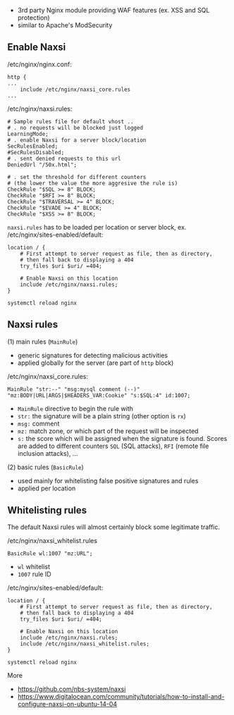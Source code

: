 - 3rd party Nginx module providing WAF features (ex. XSS and SQL protection)
- similar to Apache's ModSecurity

Enable Naxsi
------------

/etc/nginx/nginx.conf:
```
http {
...
    include /etc/nginx/naxsi_core.rules
...
```

/etc/nginx/naxsi.rules:
```
# Sample rules file for default vhost ..
# . no requests will be blocked just logged
LearningMode;
# . enable Naxsi for a server block/location
SecRulesEnabled;
#SecRulesDisabled;
# . sent denied requests to this url
DeniedUrl "/50x.html";

# . set the threshold for different counters
# (the lower the value the more aggresive the rule is)
CheckRule "$SQL >= 8" BLOCK;
CheckRule "$RFI >= 8" BLOCK;
CheckRule "$TRAVERSAL >= 4" BLOCK;
CheckRule "$EVADE >= 4" BLOCK;
CheckRule "$XSS >= 8" BLOCK;
```

`naxsi.rules` has to be loaded per location or server block, ex. /etc/nginx/sites-enabled/default:
```
location / {
    # First attempt to server request as file, then as directory,
    # then fall back to displaying a 404
    try_files $uri $uri/ =404;

    # Enable Naxsi on this location
    include /etc/nginx/naxsi.rules;
}
```

`systemctl reload nginx`

Naxsi rules
-----------

(1) main rules (`MainRule`)

- generic signatures for detecting malicious activities
- applied globally for the server (are part of `http` block)

/etc/nginx/naxsi_core.rules:
```
MainRule "str:--" "msg:mysql comment (--)" "mz:BODY|URL|ARGS|$HEADERS_VAR:Cookie" "s:$SQL:4" id:1007;
```
- `MainRule` directive to begin the rule with
- `str:` the signature will be a plain string (other option is `rx`)
- `msg:` comment
- `mz:` match zone, or which part of the request will be inspected
- `s:` the score which will be assigned when the signature is found. Scores are
   added to different counters `SQL` (SQL attacks), `RFI` (remote file inclusion
   attacks), ...

(2) basic rules (`BasicRule`)

- used mainly for whitelisting false positive signatures and rules
- applied per location

Whitelisting rules
------------------

The default Naxsi rules will almost certainly block some legitimate traffic.

/etc/nginx/naxsi_whitelist.rules

    BasicRule wl:1007 "mz:URL";

- `wl` whitelist
- `1007` rule ID

/etc/nginx/sites-enabled/default:
```
location / {
    # First attempt to server request as file, then as directory,
    # then fall back to displaying a 404
    try_files $uri $uri/ =404;

    # Enable Naxsi on this location
    include /etc/nginx/naxsi.rules;
    include /etc/nginx/naxsi_whitelist.rules;
}
```

`systemctl reload nginx`

More
- https://github.com/nbs-system/naxsi
- https://www.digitalocean.com/community/tutorials/how-to-install-and-configure-naxsi-on-ubuntu-14-04
